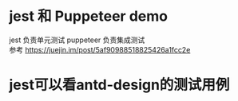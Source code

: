
# jest 和 Puppeteer demo
jest 负责单元测试  puppeteer 负责集成测试         
参考 https://juejin.im/post/5af90988518825426a1fcc2e
# jest可以看antd-design的测试用例